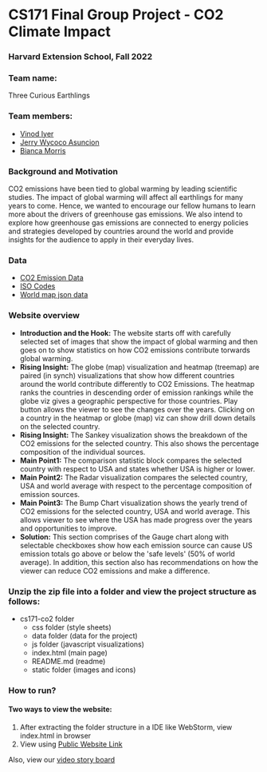 # CS171 Final Group Project - CO2 Climate Impact
### Harvard Extension School, Fall 2022
### 


### Team name: 
Three Curious Earthlings
### 

### Team members:

* [Vinod Iyer](https://www.linkedin.com/in/vinod-iyer-01/)
* [Jerry Wycoco Asuncion](https://jerry-wycoco.com)
* [Bianca Morris](https://biancamorris.com)
### 

### Background and Motivation


CO2 emissions have been tied to global warming by leading scientific studies. The impact of global warming will affect all earthlings for many years to come. Hence, we wanted to encourage our fellow humans to learn more about the drivers of greenhouse gas emissions. We also intend to explore how greenhouse gas emissions are connected to energy policies and strategies developed by countries around the world and provide insights for the audience to apply in their everyday lives.
### 

### Data
* [CO2 Emission Data](https://github.com/owid/co2-data)
* [ISO Codes](https://github.com/lukes/ISO-3166-Countries-with-Regional-Codes)
* [World map json data](https://gist.github.com/whatsthebeef/6361969#file-world-json)

### Website overview
* **Introduction and the Hook:** The website starts off with carefully selected set of images that show the impact of global warming and then goes on to show statistics on how CO2 emissions contribute torwards global warming.
* **Rising Insight:** The globe (map) visualization and heatmap (treemap) are paired (in synch) visualizations that show how different countries around the world contribute differently to CO2 Emissions. The heatmap ranks the countries in descending order of emission rankings while the globe viz gives a geographic perspective for those countries. Play button allows the viewer to see the changes over the years.
Clicking on a country in the heatmap or globe (map) viz can show drill down details on the selected country.
* **Rising Insight:** The Sankey visualization shows the breakdown of the CO2 emissions for the selected country. This also shows the percentage composition of the individual sources. 
* **Main Point1:** The comparison statistic block compares the selected country with respect to USA and states whether USA is higher or lower.
* **Main Point2:** The Radar visualization compares the selected country, USA and world average with respect to the percentage composition of emission sources.
* **Main Point3:** The Bump Chart visualization shows the yearly trend of CO2 emissions for the selected country, USA and world average. This allows viewer to see where the USA has made progress over the years and opportunities to improve.
* **Solution:** This section comprises of the Gauge chart along with selectable checkboxes show how each emission source can cause US emission totals go above or below the 'safe levels' (50% of world average). In addition, this section also has recommendations on how the viewer can reduce CO2 emissions and make a difference.

### 

### Unzip the zip file into a folder and view the project structure as follows:

* cs171-co2 folder
  * css folder (style sheets)
  * data folder (data for the project)
  * js folder (javascript visualizations)
  * index.html (main page)
  * README.md (readme)
  * static folder (images and icons)

### 

### How to run?
#### Two ways to view the website:
1. After extracting the folder structure in a IDE like WebStorm, view index.html in browser
2. View using 
[Public Website Link](https://plusbest.github.io/cs171-co2/)

Also, view our [video story board]()

